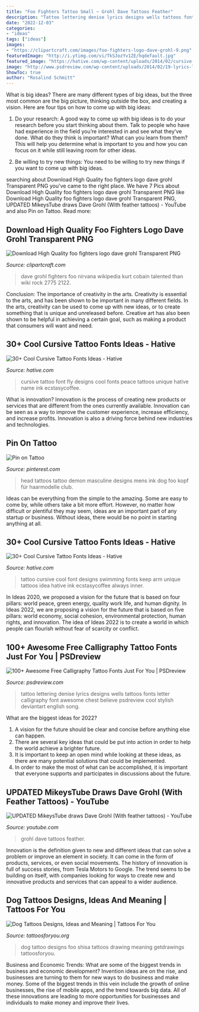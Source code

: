 ```yaml
---
title: "Foo Fighters Tattoo Small ~ Grohl Dave Tattoos Feather"
description: "Tattoo lettering denise lyrics designs wells tattoos fonts letter calligraphy font awesome chest believe psdreview cool stylish deviantart english song"
date: "2022-12-03"
categories:
- "ideas"
tags: ["ideas"]
images:
- "https://clipartcraft.com/images/foo-fighters-logo-dave-grohl-9.png"
featuredImage: "http://i.ytimg.com/vi/TkSJozYv1ZE/hqdefault.jpg"
featured_image: "https://hative.com/wp-content/uploads/2014/02/cursive-tattoos/cursive-back-tattoo-31.jpg"
image: "http://www.psdreview.com/wp-content/uploads/2014/02/19-lyrics-lettering-tattoo-design-by-denise-a.-wells600_1003.jpg"
ShowToc: true
author: "Rosalind Schmitt"
---
```



What is big ideas?
There are many different types of big ideas, but the three most common are the big picture, thinking outside the box, and creating a vision. Here are four tips on how to come up with big ideas:
1. Do your research: A good way to come up with big ideas is to do your research before you start thinking about them. Talk to people who have had experience in the field you’re interested in and see what they’ve done. What do they think is important? What can you learn from them? This will help you determine what is important to you and how you can focus on it while still leaving room for other ideas.

2. Be willing to try new things: You need to be willing to try new things if you want to come up with big ideas.

	

		
searching about Download High Quality foo fighters logo dave grohl Transparent PNG you've came to the right place. We have 7 Pics about Download High Quality foo fighters logo dave grohl Transparent PNG like Download High Quality foo fighters logo dave grohl Transparent PNG, UPDATED MikeysTube draws Dave Grohl (With feather tattoos) - YouTube and also Pin on Tattoo. Read more:
		
    
## Download High Quality Foo Fighters Logo Dave Grohl Transparent PNG

<img loading=lazy src="https://clipartcraft.com/images/foo-fighters-logo-dave-grohl-9.png" onerror="this.onerror=null;this.src='https://tse3.mm.bing.net/th?id=OIP.gu7mKdXEo0pzvPmUi4XJZwHaJr&amp;pid=15.1';" alt="Download High Quality foo fighters logo dave grohl Transparent PNG">

_Source: clipartcraft.com_

>dave grohl fighters foo nirvana wikipedia kurt cobain talented than wiki rock 2775 2122. 

	

Conclusion: The importance of creativity in the arts.
Creativity is essential to the arts, and has been shown to be important in many different fields. In the arts, creativity can be used to come up with new ideas, or to create something that is unique and unreleased before. Creative art has also been shown to be helpful in achieving a certain goal, such as making a product that consumers will want and need.

    
## 30+ Cool Cursive Tattoo Fonts Ideas - Hative

<img loading=lazy src="https://hative.com/wp-content/uploads/2014/02/cursive-tattoos/cursive-back-tattoo-31.jpg" onerror="this.onerror=null;this.src='https://tse1.mm.bing.net/th?id=OIP.8CdbtUz1mo2ggs1ImJ9g6gHaE8&amp;pid=15.1';" alt="30+ Cool Cursive Tattoo Fonts Ideas - Hative">

_Source: hative.com_

>cursive tattoo font fly designs cool fonts peace tattoos unique hative name ink ecstasycoffee. 

	

What is innovation?
Innovation is the process of creating new products or services that are different from the ones currently available. Innovation can be seen as a way to improve the customer experience, increase efficiency, and increase profits. Innovation is also a driving force behind new industries and technologies.

    
## Pin On Tattoo

<img loading=lazy src="https://i.pinimg.com/736x/e7/a0/ed/e7a0edcd68a24690d1c6a7ab163585ff.jpg" onerror="this.onerror=null;this.src='https://tse3.mm.bing.net/th?id=OIP.JTo_RI4CywNdGofA30cr-AHaHH&amp;pid=15.1';" alt="Pin on Tattoo">

_Source: pinterest.com_

>head tattoos tattoo demon masculine designs mens ink dog foo kopf für haarmodelle club. 

	

Ideas can be everything from the simple to the amazing. Some are easy to come by, while others take a bit more effort. However, no matter how difficult or plentiful they may seem, ideas are an important part of any startup or business. Without ideas, there would be no point in starting anything at all.

    
## 30+ Cool Cursive Tattoo Fonts Ideas - Hative

<img loading=lazy src="https://hative.com/wp-content/uploads/2014/02/cursive-tattoos/cursive-arm-tattoo-idea-13.jpg" onerror="this.onerror=null;this.src='https://tse2.mm.bing.net/th?id=OIP.89d0cTPrGEoCgdq9fwEl-AHaEL&amp;pid=15.1';" alt="30+ Cool Cursive Tattoo Fonts Ideas - Hative">

_Source: hative.com_

>tattoo cursive cool font designs swimming fonts keep arm unique tattoos idea hative ink ecstasycoffee always inner. 

	

In Ideas 2020, we proposed a vision for the future that is based on four pillars: world peace, green energy, quality work life, and human dignity. In Ideas 2022, we are proposing a vision for the future that is based on five pillars: world economy, social cohesion, environmental protection, human rights, and innovation. The idea of Ideas 2022 is to create a world in which people can flourish without fear of scarcity or conflict.

    
## 100+ Awesome Free Calligraphy Tattoo Fonts Just For You | PSDreview

<img loading=lazy src="http://www.psdreview.com/wp-content/uploads/2014/02/19-lyrics-lettering-tattoo-design-by-denise-a.-wells600_1003.jpg" onerror="this.onerror=null;this.src='https://tse2.mm.bing.net/th?id=OIP.QcuMVUw0HLGvdNRwZKSrBAHaMY&amp;pid=15.1';" alt="100+ Awesome Free Calligraphy Tattoo Fonts Just For You | PSDreview">

_Source: psdreview.com_

>tattoo lettering denise lyrics designs wells tattoos fonts letter calligraphy font awesome chest believe psdreview cool stylish deviantart english song. 

	

What are the biggest ideas for 2022?
1. A vision for the future should be clear and concise before anything else can happen. 
2. There are several key ideas that could be put into action in order to help the world achieve a brighter future. 
3. It is important to keep an open mind while looking at these ideas, as there are many potential solutions that could be implemented. 
4. In order to make the most of what can be accomplished, it is important that everyone supports and participates in discussions about the future.

    
## UPDATED MikeysTube Draws Dave Grohl (With Feather Tattoos) - YouTube

<img loading=lazy src="http://i.ytimg.com/vi/TkSJozYv1ZE/hqdefault.jpg" onerror="this.onerror=null;this.src='https://tse1.mm.bing.net/th?id=OIP.e2U5uv9A5u2zi-wkTmHelAHaFj&amp;pid=15.1';" alt="UPDATED MikeysTube draws Dave Grohl (With feather tattoos) - YouTube">

_Source: youtube.com_

>grohl dave tattoos feather. 

	

Innovation is the definition given to new and different ideas that can solve a problem or improve an element in society. It can come in the form of products, services, or even social movements. The history of innovation is full of success stories, from Tesla Motors to Google. The trend seems to be building on itself, with companies looking for ways to create new and innovative products and services that can appeal to a wider audience.

    
## Dog Tattoos Designs, Ideas And Meaning | Tattoos For You

<img loading=lazy src="https://www.tattoosforyou.org/wp-content/uploads/2013/11/Foo-Dog-Tattoo-Designs.jpg" onerror="this.onerror=null;this.src='https://tse3.mm.bing.net/th?id=OIP.KVLSNrkXZAlWViFp2VQYxAHaFj&amp;pid=15.1';" alt="Dog Tattoos Designs, Ideas and Meaning | Tattoos For You">

_Source: tattoosforyou.org_

>dog tattoo designs foo shisa tattoos drawing meaning getdrawings tattoosforyou. 

	

Business and Economic Trends: What are some of the biggest trends in business and economic development?
Invention ideas are on the rise, and businesses are turning to them for new ways to do business and make money. Some of the biggest trends in this vein include the growth of online businesses, the rise of mobile apps, and the trend towards big data. All of these innovations are leading to more opportunities for businesses and individuals to make money and improve their lives.

